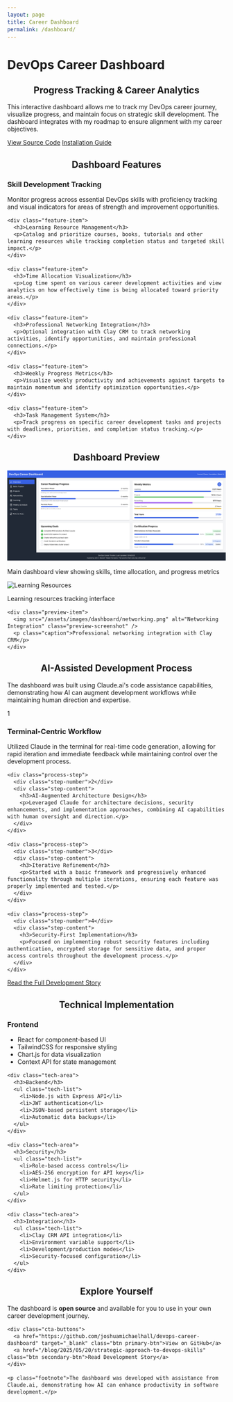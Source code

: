 ```yaml
---
layout: page
title: Career Dashboard
permalink: /dashboard/
---
```


# DevOps Career Dashboard

<div class="content-section with-divider">
  <h2 style="text-align: center;">Progress Tracking & Career Analytics</h2>
  <p class="section-intro-text">This interactive dashboard allows me to track my DevOps career journey, visualize progress, and maintain focus on strategic skill development. The dashboard integrates with my roadmap to ensure alignment with my career objectives.</p>
  
  <div class="dashboard-buttons">
    <a href="https://github.com/joshuamichaelhall/devops-career-dashboard" target="_blank" class="btn primary-btn">View Source Code</a>
    <a href="https://github.com/joshuamichaelhall/devops-career-dashboard#installation--setup" target="_blank" class="btn secondary-btn">Installation Guide</a>
  </div>
</div>

<div class="content-section with-divider">
  <h2 style="text-align: center;">Dashboard Features</h2>
  
  <div class="features-grid">
    <div class="feature-item">
      <h3>Skill Development Tracking</h3>
      <p>Monitor progress across essential DevOps skills with proficiency tracking and visual indicators for areas of strength and improvement opportunities.</p>
    </div>
    
    <div class="feature-item">
      <h3>Learning Resource Management</h3>
      <p>Catalog and prioritize courses, books, tutorials and other learning resources while tracking completion status and targeted skill impact.</p>
    </div>
    
    <div class="feature-item">
      <h3>Time Allocation Visualization</h3>
      <p>Log time spent on various career development activities and view analytics on how effectively time is being allocated toward priority areas.</p>
    </div>
    
    <div class="feature-item">
      <h3>Professional Networking Integration</h3>
      <p>Optional integration with Clay CRM to track networking activities, identify opportunities, and maintain professional connections.</p>
    </div>
    
    <div class="feature-item">
      <h3>Weekly Progress Metrics</h3>
      <p>Visualize weekly productivity and achievements against targets to maintain momentum and identify optimization opportunities.</p>
    </div>
    
    <div class="feature-item">
      <h3>Task Management System</h3>
      <p>Track progress on specific career development tasks and projects with deadlines, priorities, and completion status tracking.</p>
    </div>
  </div>
</div>

<div class="content-section with-divider">
  <h2 style="text-align: center;">Dashboard Preview</h2>
  
  <div class="dashboard-preview">
    <img src="/assets/images/dashboard/dashboard-main.png" alt="DevOps Career Dashboard" class="dashboard-screenshot" />
    <p class="caption">Main dashboard view showing skills, time allocation, and progress metrics</p>
  </div>
  
  <div class="preview-grid">
    <div class="preview-item">
      <img src="/assets/images/dashboard/learning-resources.png" alt="Learning Resources" class="preview-screenshot" />
      <p class="caption">Learning resources tracking interface</p>
    </div>
    
    <div class="preview-item">
      <img src="/assets/images/dashboard/networking.png" alt="Networking Integration" class="preview-screenshot" />
      <p class="caption">Professional networking integration with Clay CRM</p>
    </div>
  </div>
</div>

<div class="content-section with-divider">
  <h2 style="text-align: center;">AI-Assisted Development Process</h2>
  
  <p class="section-intro-text">The dashboard was built using Claude.ai's code assistance capabilities, demonstrating how AI can augment development workflows while maintaining human direction and expertise.</p>
  
  <div class="process-steps">
    <div class="process-step">
      <div class="step-number">1</div>
      <div class="step-content">
        <h3>Terminal-Centric Workflow</h3>
        <p>Utilized Claude in the terminal for real-time code generation, allowing for rapid iteration and immediate feedback while maintaining control over the development process.</p>
      </div>
    </div>
    
    <div class="process-step">
      <div class="step-number">2</div>
      <div class="step-content">
        <h3>AI-Augmented Architecture Design</h3>
        <p>Leveraged Claude for architecture decisions, security enhancements, and implementation approaches, combining AI capabilities with human oversight and direction.</p>
      </div>
    </div>
    
    <div class="process-step">
      <div class="step-number">3</div>
      <div class="step-content">
        <h3>Iterative Refinement</h3>
        <p>Started with a basic framework and progressively enhanced functionality through multiple iterations, ensuring each feature was properly implemented and tested.</p>
      </div>
    </div>
    
    <div class="process-step">
      <div class="step-number">4</div>
      <div class="step-content">
        <h3>Security-First Implementation</h3>
        <p>Focused on implementing robust security features including authentication, encrypted storage for sensitive data, and proper access controls throughout the development process.</p>
      </div>
    </div>
  </div>
  
  <div class="read-more">
    <a href="/blog/2025/05/20/strategic-approach-to-devops-skills" class="btn primary-btn">Read the Full Development Story</a>
  </div>
</div>

<div class="content-section with-divider">
  <h2 style="text-align: center;">Technical Implementation</h2>
  
  <div class="tech-grid">
    <div class="tech-area">
      <h3>Frontend</h3>
      <ul class="tech-list">
        <li>React for component-based UI</li>
        <li>TailwindCSS for responsive styling</li>
        <li>Chart.js for data visualization</li>
        <li>Context API for state management</li>
      </ul>
    </div>
    
    <div class="tech-area">
      <h3>Backend</h3>
      <ul class="tech-list">
        <li>Node.js with Express API</li>
        <li>JWT authentication</li>
        <li>JSON-based persistent storage</li>
        <li>Automatic data backups</li>
      </ul>
    </div>
    
    <div class="tech-area">
      <h3>Security</h3>
      <ul class="tech-list">
        <li>Role-based access controls</li>
        <li>AES-256 encryption for API keys</li>
        <li>Helmet.js for HTTP security</li>
        <li>Rate limiting protection</li>
      </ul>
    </div>
    
    <div class="tech-area">
      <h3>Integration</h3>
      <ul class="tech-list">
        <li>Clay CRM API integration</li>
        <li>Environment variable support</li>
        <li>Development/production modes</li>
        <li>Security-focused configuration</li>
      </ul>
    </div>
  </div>
</div>

<div class="content-section">
  <h2 style="text-align: center;">Explore Yourself</h2>
  
  <div class="cta-container">
    <p>The dashboard is <strong>open source</strong> and available for you to use in your own career development journey.</p>
    
    <div class="cta-buttons">
      <a href="https://github.com/joshuamichaelhall/devops-career-dashboard" target="_blank" class="btn primary-btn">View on GitHub</a>
      <a href="/blog/2025/05/20/strategic-approach-to-devops-skills" class="btn secondary-btn">Read Development Story</a>
    </div>
    
    <p class="footnote">The dashboard was developed with assistance from Claude.ai, demonstrating how AI can enhance productivity in software development.</p>
  </div>
</div>